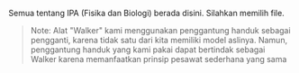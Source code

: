 Semua tentang IPA (Fisika dan Biologi) berada disini. Silahkan memilih file.


>Note: Alat "Walker" kami menggunakan penggantung handuk sebagai pengganti, karena tidak satu dari kita memiliki model aslinya. Namun, penggantung handuk yang kami pakai dapat bertindak sebagai Walker karena memanfaatkan prinsip pesawat sederhana yang sama


